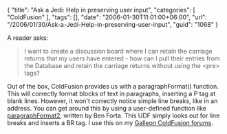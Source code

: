 {
	"title": "Ask a Jedi: Help in preserving user input",
	"categories": [
		"ColdFusion"
	],
	"tags": [],
	"date": "2006-01-30T11:01:00+06:00",
	"url": "/2006/01/30/Ask-a-Jedi-Help-in-preserving-user-input",
	"guid": "1068"
}

A reader asks:

<blockquote>
I want to create a discussion board where I can retain the carriage returns that my users have entered  - how can I pull their entries from the Database and retain the carriage returns without using the &lt;pre&gt; tags?
</blockquote>

Out of the box, ColdFusion provides us with a paragraphFormat() function. This will correctly format blocks of text in paragraphs, inserting a P tag at blank lines. However, it won't correctly notice simple line breaks, like in an address. You can get around this by using a user-defined function like <a href="http://www.cflib.org/udf.cfm?ID=38">paragraphFormat2</a>, written by Ben Forta. This UDF simply looks out for line breaks and inserts a BR tag. I use this on my <a href="http://ray.camdenfamily.com/projects/galleon">Galleon ColdFusion forums</a>.
